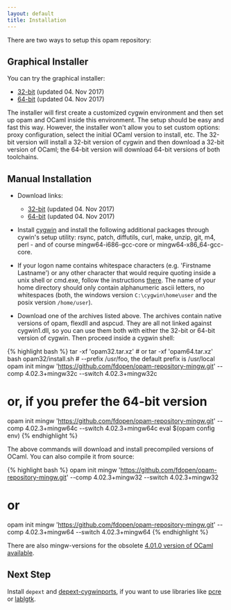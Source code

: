 ```yaml
---
layout: default
title: Installation
---
```


There are two ways to setup this opam repository:

## Graphical Installer

You can try the graphical installer:

* [32-bit](https://github.com/fdopen/opam-repository-mingw/releases/download/0.0.0.1/OCaml32.exe)
  (updated 04. Nov 2017)
* [64-bit](https://github.com/fdopen/opam-repository-mingw/releases/download/0.0.0.1/OCaml64.exe)
  (updated 04. Nov 2017)

The installer will first create a customized cygwin environment and
then set up opam and OCaml inside this environment. The setup should
be easy and fast this way. However, the installer won't allow you to
set custom options: proxy configuration, select the initial OCaml
version to install, etc. The 32-bit version will install a 32-bit
version of cygwin and then download a 32-bit version of OCaml; the
64-bit version will download 64-bit versions of both toolchains.

## Manual Installation

* Download links:
  * [32-bit](https://github.com/fdopen/opam-repository-mingw/releases/download/0.0.0.1/opam32.tar.xz)
    (updated 04. Nov 2017)
  * [64-bit](https://github.com/fdopen/opam-repository-mingw/releases/download/0.0.0.1/opam64.tar.xz)
    (updated 04. Nov 2017)

* Install [cygwin](https://cygwin.com/) and install the following
  additional packages through cywin's setup utility: rsync, patch,
  diffutils, curl, make, unzip, git, m4, perl - and of course
  mingw64-i686-gcc-core or mingw64-x86_64-gcc-core.

* If your logon name contains whitespace characters (e.g. 'Firstname
  Lastname') or any other character that would require quoting inside
  a unix shell or cmd.exe, follow the instructions
  [there](https://www.cygwin.com/faq.html#faq.setup.name-with-space).
  The name of your home directory should only contain alphanumeric
  ascii letters, no whitespaces (both, the windows version
  `C:\cygwin\home\user` and the posix version `/home/user`).

* Download one of the archives listed above. The archives contain
  native versions of opam, flexdll and aspcud. They are all not linked
  against cygwin1.dll, so you can use them both with either the 32-bit
  or 64-bit version of cygwin. Then proceed inside a cygwin shell:

{% highlight bash %}
tar -xf 'opam32.tar.xz' # or tar -xf 'opam64.tar.xz'
bash opam32/install.sh  # --prefix /usr/foo, the default prefix is /usr/local
opam init mingw 'https://github.com/fdopen/opam-repository-mingw.git' --comp 4.02.3+mingw32c --switch 4.02.3+mingw32c
# or, if you prefer the 64-bit version
opam init mingw 'https://github.com/fdopen/opam-repository-mingw.git' --comp 4.02.3+mingw64c --switch 4.02.3+mingw64c
eval $(opam config env)
{% endhighlight %}

The above commands will download and install precompiled versions of
OCaml. You can also compile it from source: 

{% highlight bash %}
opam init mingw 'https://github.com/fdopen/opam-repository-mingw.git' --comp 4.02.3+mingw32 --switch 4.02.3+mingw32
# or
opam init mingw 'https://github.com/fdopen/opam-repository-mingw.git' --comp 4.02.3+mingw64 --switch 4.02.3+mingw64
{% endhighlight %}

There are also mingw-versions for the obsolete
[4.01.0 version of OCaml available](https://github.com/fdopen/opam-repository-mingw/tree/master/compilers/4.01.0).

## Next Step

Install `depext` and [depext-cygwinports](/opam-repository-mingw/depext-cygwin), if you want
to use libraries like [pcre](https://github.com/mmottl/pcre-ocaml) or
[lablgtk](http://lablgtk.forge.ocamlcore.org/).
